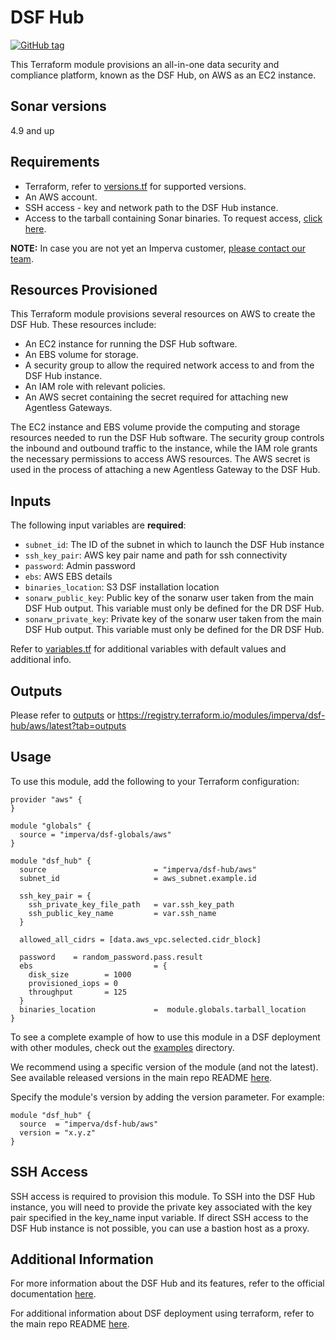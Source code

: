 # DSF Hub
[![GitHub tag](https://img.shields.io/github/v/tag/imperva/dsfkit.svg)](https://github.com/imperva/dsfkit/tags)

This Terraform module provisions an all-in-one data security and compliance platform, known as the DSF Hub, on AWS as an EC2 instance.

## Sonar versions
4.9 and up

## Requirements
* Terraform, refer to [versions.tf](versions.tf) for supported versions.
* An AWS account.
* SSH access - key and network path to the DSF Hub instance.
* Access to the tarball containing Sonar binaries. To request access, [click here](https://docs.google.com/forms/d/e/1FAIpQLSdnVaw48FlElP9Po_36LLsZELsanzpVnt8J08nymBqHuX_ddA/viewform).

**NOTE:** In case you are not yet an Imperva customer, [please contact our team](https://www.imperva.com/contact-us/).

## Resources Provisioned
This Terraform module provisions several resources on AWS to create the DSF Hub. These resources include:
* An EC2 instance for running the DSF Hub software.
* An EBS volume for storage.
* A security group to allow the required network access to and from the DSF Hub instance.
* An IAM role with relevant policies.
* An AWS secret containing the secret required for attaching new Agentless Gateways.

The EC2 instance and EBS volume provide the computing and storage resources needed to run the DSF Hub software. The security group controls the inbound and outbound traffic to the instance, while the IAM role grants the necessary permissions to access AWS resources. The AWS secret is used in the process of attaching a new Agentless Gateway to the DSF Hub.

## Inputs

The following input variables are **required**:

* `subnet_id`: The ID of the subnet in which to launch the DSF Hub instance
* `ssh_key_pair`: AWS key pair name and path for ssh connectivity
* `password`: Admin password
* `ebs`: AWS EBS details
* `binaries_location`: S3 DSF installation location
* `sonarw_public_key`: Public key of the sonarw user taken from the main DSF Hub output. This variable must only be defined for the DR DSF Hub.
* `sonarw_private_key`: Private key of the sonarw user taken from the main DSF Hub output. This variable must only be defined for the DR DSF Hub.

Refer to [variables.tf](variables.tf) for additional variables with default values and additional info.

## Outputs

Please refer to [outputs](outputs.tf) or https://registry.terraform.io/modules/imperva/dsf-hub/aws/latest?tab=outputs

## Usage

To use this module, add the following to your Terraform configuration:

```
provider "aws" {
}

module "globals" {
  source = "imperva/dsf-globals/aws"
}

module "dsf_hub" {
  source                        = "imperva/dsf-hub/aws"
  subnet_id                     = aws_subnet.example.id

  ssh_key_pair = {
    ssh_private_key_file_path   = var.ssh_key_path
    ssh_public_key_name         = var.ssh_name
  }

  allowed_all_cidrs = [data.aws_vpc.selected.cidr_block]

  password    = random_password.pass.result
  ebs                           = {
    disk_size        = 1000
    provisioned_iops = 0
    throughput       = 125
  }
  binaries_location             =  module.globals.tarball_location
}
```

To see a complete example of how to use this module in a DSF deployment with other modules, check out the [examples](../../../examples/) directory.

We recommend using a specific version of the module (and not the latest).
See available released versions in the main repo README [here](https://github.com/imperva/dsfkit#version-history).

Specify the module's version by adding the version parameter. For example:

```
module "dsf_hub" {
  source  = "imperva/dsf-hub/aws"
  version = "x.y.z"
}
```

## SSH Access
SSH access is required to provision this module. To SSH into the DSF Hub instance, you will need to provide the private key associated with the key pair specified in the key_name input variable. If direct SSH access to the DSF Hub instance is not possible, you can use a bastion host as a proxy.

## Additional Information

For more information about the DSF Hub and its features, refer to the official documentation [here](https://docs.imperva.com/bundle/v4.12-sonar-user-guide/page/80401.htm). 

For additional information about DSF deployment using terraform, refer to the main repo README [here](https://github.com/imperva/dsfkit/tree/1.5.4).